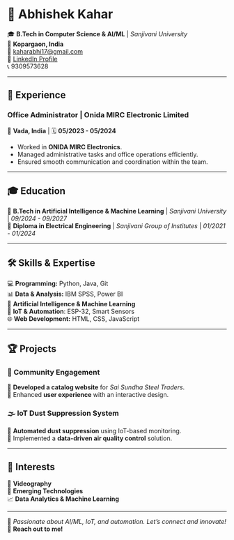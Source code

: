 # 🚀 Abhishek Kahar

🎓 **B.Tech in Computer Science & AI/ML** | *Sanjivani University*  
📍 **Kopargaon, India**  
📧 kaharabhi17@gmail.com  
🔗 [LinkedIn Profile](https://www.linkedin.com/in/abhishek-kahar-8a75a3628)  
📞 9309573628  

---

## 🏢 Experience

### **Office Administrator** | Onida MIRC Electronic Limited  
📍 **Vada, India** | 🗓 **05/2023 - 05/2024**  
- Worked in **ONIDA MIRC Electronics**.  
- Managed administrative tasks and office operations efficiently.  
- Ensured smooth communication and coordination within the team.  

---

## 🎓 Education  

🎯 **B.Tech in Artificial Intelligence & Machine Learning** | *Sanjivani University* | *09/2024 - 09/2027*  
🎯 **Diploma in Electrical Engineering** | *Sanjivani Group of Institutes* | *01/2021 - 01/2024*  

---

## 🛠 Skills & Expertise  

💻 **Programming:** Python, Java, Git  
📊 **Data & Analysis:** IBM SPSS, Power BI  
🤖 **Artificial Intelligence & Machine Learning**  
🔌 **IoT & Automation**: ESP-32, Smart Sensors  
🌐 **Web Development:** HTML, CSS, JavaScript  

---

## 🏆 Projects  

### **🛒 Community Engagement**  
📌 **Developed a catalog website** for *Sai Sundha Steel Traders*.  
📌 Enhanced **user experience** with an interactive design.  

### **🌫️ IoT Dust Suppression System**  
📌 **Automated dust suppression** using IoT-based monitoring.  
📌 Implemented a **data-driven air quality control** solution.  

---

## 🌟 Interests  

🎥 **Videography**  
🔬 **Emerging Technologies**  
📈 **Data Analytics & Machine Learning**  

---

🚀 *Passionate about AI/ML, IoT, and automation. Let’s connect and innovate!*  
📩 **Reach out to me!**  
